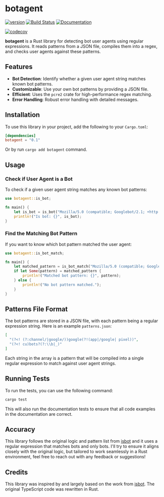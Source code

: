 # botagent

[![version](https://img.shields.io/crates/v/botagent?color=blue&logo=rust&style=flat-square)](https://crates.io/crates/botagent)
[![Build Status](https://github.com/nubilfi/botagent/actions/workflows/rust.yml/badge.svg)](https://github.com/nubilfi/botagent/actions?branch=main)
[![Documentation](https://docs.rs/botagent/badge.svg)](https://docs.rs/botagent/latest/botagent/)

[![codecov](https://codecov.io/gh/nubilfi/botagent/graph/badge.svg?token=SRGOFSB31Q)](https://codecov.io/gh/nubilfi/botagent)

**botagent** is a Rust library for detecting bot user agents using regular expressions. It reads patterns from a JSON file, compiles them into a regex, and checks user agents against these patterns.

## Features

- **Bot Detection**: Identify whether a given user agent string matches known bot patterns.
- **Customizable**: Use your own bot patterns by providing a JSON file.
- **Efficient**: Uses the `pcre2` crate for high-performance regex matching.
- **Error Handling**: Robust error handling with detailed messages.

## Installation

To use this library in your project, add the following to your `Cargo.toml`:

```toml
[dependencies]
botagent = "0.1"
```

Or by run `cargo add botagent` command.

## Usage
### Check if User Agent is a Bot

To check if a given user agent string matches any known bot patterns:

```rust
use botagent::is_bot;

fn main() {
    let is_bot = is_bot("Mozilla/5.0 (compatible; Googlebot/2.1; +http://www.google.com/bot.html)", "patterns.json").unwrap();
    println!("Is bot: {}", is_bot);
}
```

### Find the Matching Bot Pattern

If you want to know which bot pattern matched the user agent:

```rust
use botagent::is_bot_match;

fn main() {
    let matched_pattern = is_bot_match("Mozilla/5.0 (compatible; Googlebot/2.1; +http://www.google.com/bot.html)", "patterns.json").unwrap();
    if let Some(pattern) = matched_pattern {
        println!("Matched bot pattern: {}", pattern);
    } else {
        println!("No bot pattern matched.");
    }
}
```

## Patterns File Format

The bot patterns are stored in a JSON file, with each pattern being a regular expression string. Here is an example `patterns.json`:

```json
[
  "(?<! (?:channel/|google/))google(?!(app|/google| pixel))",
  "(?<! cu)bots?(?:\\b|_)"
]
```

Each string in the array is a pattern that will be compiled into a single regular expression to match against user agent strings.

## Running Tests

To run the tests, you can use the following command:

```bash
cargo test
```

This will also run the documentation tests to ensure that all code examples in the documentation are correct.

## Accuracy

This library follows the original logic and pattern list from [isbot](https://github.com/omrilotan/isbot) and it uses a regular expression that matches bots and only bots. I'll try to ensure it aligns closely with the original logic, but tailored to work seamlessly in a Rust environment, feel free to reach out with any feedback or suggestions!

## Credits

This library was inspired by and largely based on the work from [isbot](https://github.com/omrilotan/isbot). The original TypeScript code was rewritten in Rust.

